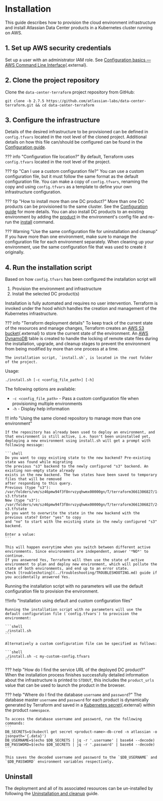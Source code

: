 # Installation

This guide describes how to provision the cloud environment infrastructure and install Atlassian Data Center products in a Kubernetes cluster running on AWS.

## 1. Set up AWS security credentials

Set up a user with an administrator IAM role. See [Configuration basics — AWS Command Line Interface](https://docs.aws.amazon.com/cli/latest/userguide/cli-configure-quickstart.html){.external}.

## 2. Clone the project repository

Clone the `data-center-terraform` project repository from GitHub:

```shell
git clone -b 2.7.5 https://github.com/atlassian-labs/data-center-terraform.git && cd data-center-terraform
```

## 3. Configure the infrastructure

Details of the desired infrastructure to be provisioned can be defined in `config.tfvars` located in the root level of the cloned project. Additional details on how this file can/should be configured can be found in the [Configuration guide](configuration/CONFIGURATION.md).

??? info "Configuration file location?"
    By default, Terraform uses `config.tfvars` located in the root level of the project.
       
??? tip "Can I use a custom configuration file?"
    You can use a custom configuration file, but it must follow the same format as the default configuration file. You can make a copy of `config.tfvars`, renaming the copy and using `config.tfvars` as a template to define your own infrastructure configuration.

??? tip "How to install more than one DC product?"
    More than one DC products can be provisioned to the same cluster. See the [Configuration guide](configuration/CONFIGURATION.md#products) for more details.
    You can also install DC products to an existing environment by adding the [product](configuration/CONFIGURATION.md) in the environment's config file and re-run the [install](INSTALLATION.md) command.

??? Warning "Use the same configuration file for uninstallation and cleanup"  
    If you have more than one environment, make sure to manage the configuration file for each environment separately. When cleaning up your environment, use the same configuration file that was used to create it originally.

## 4. Run the installation script

Based on how `config.tfvars` has been configured the installation script will 

1. Provision the environment and infrastructure 
2. Install the selected DC product(s) 

Installation is fully automated and requires no user intervention. Terraform is invoked under the hood which handles the creation and management of the Kubernetes infrastructure.


??? info "Terraform deployment details"
    To keep track of the current state of the resources and manage changes, Terraform creates an [AWS S3 bucket](https://aws.amazon.com/s3/){.external} to store the current state of the environment. An [AWS DynamoDB](https://aws.amazon.com/dynamodb/) table is created to handle the locking of remote state files during the installation, upgrade, and cleanup stages to prevent the environment from being modified by more than one process at a time. 

    The installation script, `install.sh`, is located in the root folder of the project.

Usage:  

```shell
./install.sh [-c <config_file_path>] [-h]
```

The following options are available:

- `-c <config_file_path>` - Pass a custom configuration file when provisioning multiple environments
- `-h` - Display help information

!!! info "Using the same cloned repository to manage more than one environment"

    If the repository has already been used to deploy an environment, and that environment is still active, i.e. hasn't been uninstalled yet, 
    deploying a new environment using install.sh will get a prompt with following message: 

    ```shell
    Do you want to copy existing state to the new backend? Pre-existing state was found while migrating 
    the previous "s3" backend to the newly configured "s3" backend. An existing non-empty state already 
    exists in the new backend. The two states have been saved to temporary files that will be removed 
    after responding to this query. 
    Previous (type "s3"): /var/folders/vm/sz46pmw94f3f8nrvzyqhwmx00000gn/T/terraform3661306827/1-s3.tfstate 
    New (type "s3"): /var/folders/vm/sz46pmw94f3f8nrvzyqhwmx00000gn/T/terraform3661306827/2-s3.tfstate 
    Do you want to overwrite the state in the new backend with the previous state? Enter "yes" to copy 
    and "no" to start with the existing state in the newly configured "s3" backend.

    Enter a value:
    ```

    This will happen everytime when you switch between different active environments. Since environemnts are independent, answer '*NO*' to continue.  
    If you answered Yes, Terraform will then use the state of active environment to plan and deploy new environment, which will pollute the state of both environments, and end up to an error state.  
    Check [troubleshoting](../troubleshooting/TROUBLESHOOTING.md) guide if you accidentally answered Yes. 

Running the installation script with no parameters will use the default configuration file to provision the environment. 

!!!info "Installation using default and custom configuration files" 

    Running the installation script with no parameters will use the default configuration file (`config.tfvars`) to provision the environment:

    ```shell
    ./install.sh
    ```

    Alternatively a custom configuration file can be specified as follows:

    ```shell
    ./install.sh -c my-custom-config.tfvars
    ```

??? help "How do I find the service URL of the deployed DC product?"    
    When the installation process finishes successfully detailed information about the infrastructure is printed to `STDOUT`, this includes the `product_urls` value that can be used to launch the product in the browser.      

??? help "Where do I find the database `username` and `password`?"
    The database master `username` and `password` for each product is dynamically generated by Terraform and saved in a [Kubernetes secret](https://kubernetes.io/docs/concepts/configuration/secret/){.external} within the product `namespace`.

    To access the database username and password, run the following commands:
    ```
    DB_SECRETS=$(kubectl get secret <product-name>-db-cred -n atlassian -o jsonpath='{.data}')
    DB_USERNAME=$(echo $DB_SECRETS | jq -r '.username' | base64 --decode)
    DB_PASSWORD=$(echo $DB_SECRETS | jq -r '.password' | base64 --decode)
    ``` 

    This saves the decoded username and password to the `$DB_USERNAME` and `$DB_PASSWORD` environment variables respectively.

## Uninstall 
The deployment and all of its associated resources can be un-installed by following the [Uninstallation and cleanup](CLEANUP.md) guide.
